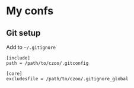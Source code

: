 # My confs

## Git setup

Add to `~/.gitignore`

```
[include]
path = /path/to/czoo/.gitconfig

[core]
excludesfile = /path/to/czoo/.gitignore_global
```

